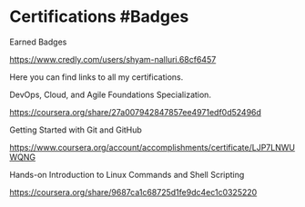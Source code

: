 # Certifications #Badges

Earned Badges

https://www.credly.com/users/shyam-nalluri.68cf6457

Here you can find links to all my certifications.

DevOps, Cloud, and Agile Foundations Specialization.

https://coursera.org/share/27a007942847857ee4971edf0d52496d

Getting Started with Git and GitHub

https://www.coursera.org/account/accomplishments/certificate/LJP7LNWUWQNG

Hands-on Introduction to Linux Commands and Shell Scripting

https://coursera.org/share/9687ca1c68725d1fe9dc4ec1c0325220
